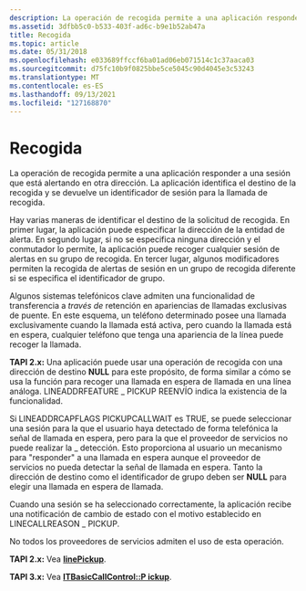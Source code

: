 ```yaml
---
description: La operación de recogida permite a una aplicación responder a una sesión que está alertando en otra dirección. La aplicación identifica el destino de la recogida y se devuelve un identificador de sesión para la llamada de recogida.
ms.assetid: 3dfbb5c0-b533-403f-ad6c-b9e1b52ab47a
title: Recogida
ms.topic: article
ms.date: 05/31/2018
ms.openlocfilehash: e033689ffccf6ba01ad06eb071514c1c37aaca03
ms.sourcegitcommit: d75fc10b9f0825bbe5ce5045c90d4045e3c53243
ms.translationtype: MT
ms.contentlocale: es-ES
ms.lasthandoff: 09/13/2021
ms.locfileid: "127168870"
---
```

# <a name="pickup"></a>Recogida

La operación de recogida permite a una aplicación responder a una sesión que está alertando en otra dirección. La aplicación identifica el destino de la recogida y se devuelve un identificador de sesión para la llamada de recogida.

Hay varias maneras de identificar el destino de la solicitud de recogida. En primer lugar, la aplicación puede especificar la dirección de la entidad de alerta. En segundo lugar, si no se especifica ninguna dirección y el conmutador lo permite, la aplicación puede recoger cualquier sesión de alertas en su grupo de recogida. En tercer lugar, algunos modificadores permiten la recogida de alertas de sesión en un grupo de recogida diferente si se especifica el identificador de grupo.

Algunos sistemas telefónicos clave admiten una funcionalidad de transferencia a *través de* retención en apariencias de llamadas exclusivas de puente. En este esquema, un teléfono determinado posee una llamada exclusivamente cuando la llamada está activa, pero cuando la llamada está en espera, cualquier teléfono que tenga una apariencia de la línea puede recoger la llamada.

**TAPI 2.x:** Una aplicación puede usar una operación de recogida con una dirección de destino **NULL** para este propósito, de forma similar a cómo se usa la función para recoger una llamada en espera de llamada en una línea análoga. LINEADDRFEATURE \_ PICKUP REENVÍO indica la existencia de la funcionalidad.

Si LINEADDRCAPFLAGS PICKUPCALLWAIT es TRUE, se puede seleccionar una sesión para la que el usuario haya detectado de forma telefónica la señal de llamada en espera, pero para la que el proveedor de servicios no puede realizar la \_ detección.  Esto proporciona al usuario un mecanismo para "responder" a una llamada en espera aunque el proveedor de servicios no pueda detectar la señal de llamada en espera. Tanto la dirección de destino como el identificador de grupo deben ser **NULL** para elegir una llamada en espera de llamada.

Cuando una sesión se ha seleccionado correctamente, la aplicación [](reason-ovr.md) recibe una notificación de cambio de estado con el motivo establecido en LINECALLREASON \_ PICKUP.

No todos los proveedores de servicios admiten el uso de esta operación.

**TAPI 2.x:** Vea [**linePickup**](/windows/win32/api/tapi/nf-tapi-linepickup).

**TAPI 3.x:** Vea [**ITBasicCallControl::P ickup**](/windows/desktop/api/tapi3if/nf-tapi3if-itbasiccallcontrol-pickup).

 

 
